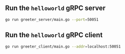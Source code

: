 ## Run the `helloworld` gRPC server

```bash
go run greeter_server/main.go --port=50051
````

## Run the `helloworld` gRPC client

```bash
go run greeter_client/main.go --addr=localhost:50051
```
